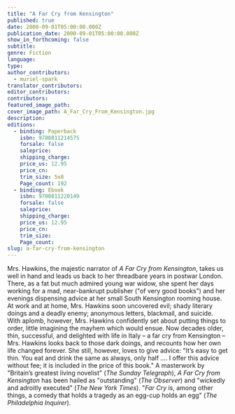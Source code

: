 ```yaml
---
title: "A Far Cry from Kensington"
published: true
date: 2000-09-01T05:00:00.000Z
publication_date: 2000-09-01T05:00:00.000Z
show_in_forthcoming: false
subtitle:
genre: Fiction
language:
type:
author_contributors:
  - muriel-spark
translator_contributors:
editor_contributors:
contributors:
featured_image_path:
cover_image_path: A_Far_Cry_From_Kensington.jpg
description:
editions:
  - binding: Paperback
    isbn: 9780811214575
    forsale: false
    saleprice:
    shipping_charge:
    price_us: 12.95
    price_cn:
    trim_size: 5x8
    Page_count: 192
  - binding: Ebook
    isbn: 9780811220149
    forsale: false
    saleprice:
    shipping_charge:
    price_us: 12.95
    price_cn:
    trim_size:
    Page_count:
slug: a-far-cry-from-kensington
---
```


Mrs. Hawkins, the majestic narrator of _A Far Cry from Kensington_, takes us well in hand and leads us back to her threadbare years in postwar London. There, as a fat but much admired young war widow, she spent her days working for a mad, near-bankrupt publisher ("of very good books") and her evenings dispensing advice at her small South Kensington rooming house. At work and at home, Mrs. Hawkins soon uncovered evil; shady literary doings and a deadly enemy; anonymous letters, blackmail, and suicide. With aplomb, however, Mrs. Hawkins confidently set about putting things to order, little imagining the mayhem which would ensue. Now decades older, thin, successful, and delighted with life in Italy – a far cry from Kensington – Mrs. Hawkins looks back to those dark doings, and recounts how her own life changed forever. She still, however, loves to give advice: "It’s easy to get thin. You eat and drink the same as always, only half .... I offer this advice without fee; it is included in the price of this book." A masterwork by "Britain’s greatest living novelist" (_The Sunday Telegraph_), _A Far Cry from Kensington_ has been hailed as "outstanding" (_The Observer_) and "wickedly and adroitly executed" (_The New York Times_). "_Far Cry_ is, among other things, a comedy that holds a tragedy as an egg-cup holds an egg" (_The Philadelphia Inquirer_).

